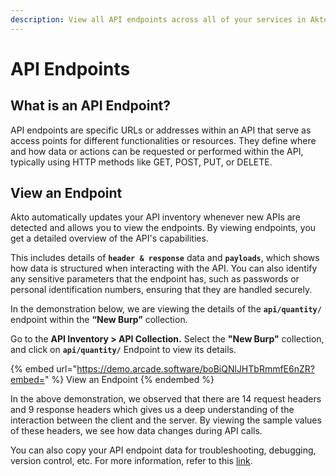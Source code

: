 ```yaml
---
description: View all API endpoints across all of your services in Akto.
---
```


# API Endpoints

## What is an API Endpoint?

API endpoints are specific URLs or addresses within an API that serve as access points for different functionalities or resources. They define where and how data or actions can be requested or performed within the API, typically using HTTP methods like GET, POST, PUT, or DELETE.

## View an Endpoint

Akto automatically updates your API inventory whenever new APIs are detected and allows you to view the endpoints. By viewing endpoints, you get a detailed overview of the API's capabilities.

This includes details of **`header & response`** data and **`payloads`**, which shows how data is structured when interacting with the API. You can also identify any sensitive parameters that the endpoint has, such as passwords or personal identification numbers, ensuring that they are handled securely.

In the demonstration below, we are viewing the details of the **`api/quantity/`** endpoint within the **“New Burp”** collection.

Go to the **API Inventory > API Collection.** Select the **"New Burp"** collection, and click on **`api/quantity/`** Endpoint to view its details.

{% embed url="https://demo.arcade.software/boBiQNlJHTbRmmfE6nZR?embed=" %}
View an Endpoint
{% endembed %}

In the above demonstration, we observed that there are 14 request headers and 9 response headers which gives us a deep understanding of the interaction between the client and the server. By viewing the sample values of these headers, we see how data changes during API calls.

You can also copy your API endpoint data for troubleshooting, debugging, version control, etc. For more information, refer to this [link](https://docs.akto.io/api-inventory/how-to/copy-api-endpoints-data).
